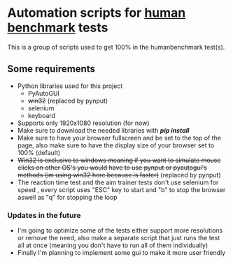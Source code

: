 # Automation scripts for [human benchmark](https://humanbenchmark.com/) tests

This is a group of scripts used to get 100% in the humanbenchmark test(s).

## Some requirements
- Python libraries used for this project
  - PyAutoGUI
  - ~~win32~~ (replaced by pynput)
  - selenium
  - keyboard
- Supports only 1920x1080 resolution (for now)
- Make sure to download the needed libraries with ***pip install*** 
- Make sure to have your browser fullscreen and be set to the top of the page, also make sure to have the display size of your browser set to 100% (default)
- ~~Win32 is exclusive to windows meaning if you want to simulate mouse clicks on other OS's you would have to use pynput or pyautogui's methods (im using win32 here because is faster)~~ (replaced by pynput)
- The reaction time test and the aim trainer tests don't use selenium for speed , every script uses "ESC" key to start and "b" to stop the browser aswell as "q" for stopping the loop
### Updates in the future
- I'm going to optimize some of the tests either support more resolutions or remove the need, also make a separate script that just runs the test all at once (meaning you don't have to run all of them individually)
- Finally I'm planning to implement some gui to make it more user friendly

